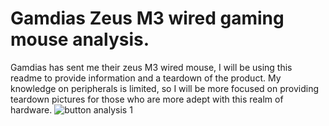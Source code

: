 # Gamdias Zeus M3 wired gaming mouse analysis.
Gamdias has sent me their zeus M3 wired mouse, I will be using this readme to provide information and a teardown of the product.
My knowledge on peripherals is limited, so I will be more focused on providing teardown pictures for those who are more adept with this realm of hardware.
![button analysis 1](https://user-images.githubusercontent.com/26210075/154786980-1c9614f7-4be9-4e89-aece-02681fb913e5.png)
